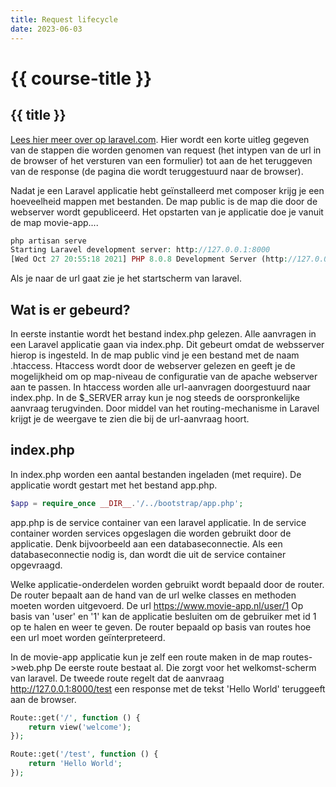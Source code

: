 ```yaml
---
title: Request lifecycle
date: 2023-06-03
---
```


# {{ course-title }}

## {{ title }}
[Lees hier meer over op laravel.com](https://laravel.com/docs/8.x/lifecycle). Hier wordt een korte uitleg gegeven van de stappen die worden genomen van request (het intypen van de url in de browser of het versturen van een formulier) tot aan de het teruggeven van de response (de pagina die wordt teruggestuurd naar de browser).  

Nadat je een Laravel applicatie hebt geïnstalleerd met composer krijg je een hoeveelheid mappen met bestanden. De map public is de map die door de webserver wordt gepubliceerd.
Het opstarten van je applicatie doe je vanuit de map movie-app....

```php
php artisan serve
Starting Laravel development server: http://127.0.0.1:8000
[Wed Oct 27 20:55:18 2021] PHP 8.0.8 Development Server (http://127.0.0.1:8000) started
```

Als je naar de url gaat zie je het startscherm van laravel.

## Wat is er gebeurd?
In eerste instantie wordt het bestand index.php gelezen.
Alle aanvragen in een Laravel applicatie gaan via index.php. Dit gebeurt omdat de websserver hierop is ingesteld. In de map public vind je een bestand met de naam .htaccess. Htaccess wordt door de webserver gelezen en geeft je de mogelijkheid om op map-niveau de configuratie van de apache webserver aan te passen. In htaccess worden alle url-aanvragen doorgestuurd naar index.php. In de $_SERVER array kun je nog steeds de oorspronkelijke aanvraag terugvinden. Door middel van het routing-mechanisme in Laravel krijgt je de weergave te zien die bij de url-aanvraag hoort.



## index.php
In index.php worden een aantal bestanden ingeladen (met require). De applicatie wordt gestart met het bestand app.php. 
```php
$app = require_once __DIR__.'/../bootstrap/app.php';
```
app.php is de service container van een laravel applicatie. In de service container worden services opgeslagen die worden gebruikt door de applicatie. Denk bijvoorbeeld aan een databaseconnectie. Als een databaseconnectie nodig is, dan wordt die uit de service container opgevraagd.

Welke applicatie-onderdelen worden gebruikt wordt bepaald door de router. De router bepaalt aan de hand van de url welke classes en methoden moeten worden uitgevoerd.
De url https://www.movie-app.nl/user/1
Op basis van 'user' en '1' kan de applicatie besluiten om de gebruiker met id 1 op te halen en weer te geven.
De router bepaald op basis van routes hoe een url moet worden geïnterpreteerd.

In de movie-app applicatie kun je zelf een route maken in de map routes->web.php
De eerste route bestaat al. Die zorgt voor het welkomst-scherm van laravel. De tweede route regelt dat de aanvraag http://127.0.0.1:8000/test een response met de tekst 'Hello World' teruggeeft aan de browser.
```php
Route::get('/', function () {
    return view('welcome');
});

Route::get('/test', function () {
    return 'Hello World';
});
```






